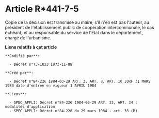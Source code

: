 # Article R*441-7-5

Copie de la décision est transmise au maire, s'il n'en est pas l'auteur, au président de l'établissement public de
coopération intercommunale, le cas échéant, et au responsable du service de l'Etat dans le département, chargé de
l'urbanisme.

**Liens relatifs à cet article**

	**Codifié par**:

	  - Décret n°73-1023 1973-11-08

	**Créé par**:

	  - Décret n°84-226 1984-03-29 ART. 2, ART. 8, ART. 10 JORF 31 MARS 1984 date d'entrée en vigueur 1 AVRIL 1984

	**Liens**:

	  - SPEC_APPLI: Décret n°84-226 1984-03-29 ART. 33, ART. 34 : modalités d'application
	  - SPEC_APPLI: Décret n°84-226 du 29 mars 1984 - art. 33 (M)
